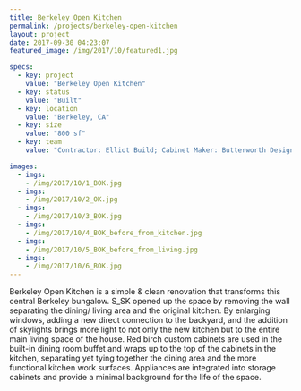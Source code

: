 ```yaml
---
title: Berkeley Open Kitchen
permalink: /projects/berkeley-open-kitchen
layout: project
date: 2017-09-30 04:23:07
featured_image: /img/2017/10/featured1.jpg

specs: 
  - key: project
    value: "Berkeley Open Kitchen"
  - key: status
    value: "Built"
  - key: location
    value: "Berkeley, CA"
  - key: size
    value: "800 sf"
  - key: team
    value: "Contractor: Elliot Build; Cabinet Maker: Butterworth Designs; Photography: Brian McCloud"

images:
  - imgs: 
    - /img/2017/10/1_BOK.jpg
  - imgs: 
    - /img/2017/10/2_OK.jpg
  - imgs: 
    - /img/2017/10/3_BOK.jpg
  - imgs: 
    - /img/2017/10/4_BOK_before_from_kitchen.jpg
  - imgs: 
    - /img/2017/10/5_BOK_before_from_living.jpg
  - imgs: 
    - /img/2017/10/6_BOK.jpg
---
```


Berkeley Open Kitchen is a simple & clean renovation that transforms this central Berkeley bungalow.  S_SK opened up the space by removing the wall separating the dining/ living area and the original kitchen. By enlarging windows, adding a new direct connection to the backyard, and the addition of skylights brings more light to not only the new kitchen but to the entire main living space of the house.  Red birch custom cabinets are used in the built-in dining room buffet and wraps up to the top of the cabinets in the kitchen, separating yet tying together the dining area and the more functional kitchen work surfaces. Appliances are integrated into storage cabinets and provide a minimal background for the life of the space.
